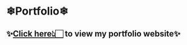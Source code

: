 # ❄Portfolio❄
## ✨[Click here👆🏻](https://tidings-sp.github.io/AboutMe/) to view my portfolio website✨
